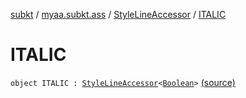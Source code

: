 [subkt](../../index.md) / [myaa.subkt.ass](../index.md) / [StyleLineAccessor](index.md) / [ITALIC](./-i-t-a-l-i-c.md)

# ITALIC

`object ITALIC : `[`StyleLineAccessor`](index.md)`<`[`Boolean`](https://kotlinlang.org/api/latest/jvm/stdlib/kotlin/-boolean/index.html)`>` [(source)](https://github.com/Myaamori/SubKt/blob/master/src/main/kotlin/myaa/subkt/ass/parser.kt#L504)